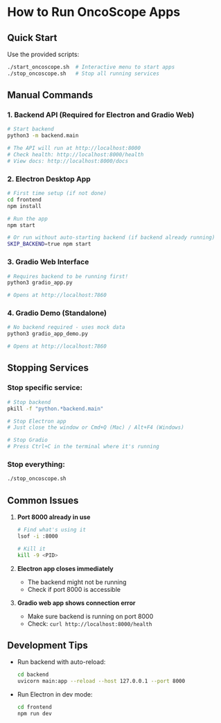 # How to Run OncoScope Apps

## Quick Start

Use the provided scripts:
```bash
./start_oncoscope.sh  # Interactive menu to start apps
./stop_oncoscope.sh   # Stop all running services
```

## Manual Commands

### 1. Backend API (Required for Electron and Gradio Web)
```bash
# Start backend
python3 -m backend.main

# The API will run at http://localhost:8000
# Check health: http://localhost:8000/health
# View docs: http://localhost:8000/docs
```

### 2. Electron Desktop App
```bash
# First time setup (if not done)
cd frontend
npm install

# Run the app
npm start

# Or run without auto-starting backend (if backend already running)
SKIP_BACKEND=true npm start
```

### 3. Gradio Web Interface
```bash
# Requires backend to be running first!
python3 gradio_app.py

# Opens at http://localhost:7860
```

### 4. Gradio Demo (Standalone)
```bash
# No backend required - uses mock data
python3 gradio_app_demo.py

# Opens at http://localhost:7860
```

## Stopping Services

### Stop specific service:
```bash
# Stop backend
pkill -f "python.*backend.main"

# Stop Electron app
# Just close the window or Cmd+Q (Mac) / Alt+F4 (Windows)

# Stop Gradio
# Press Ctrl+C in the terminal where it's running
```

### Stop everything:
```bash
./stop_oncoscope.sh
```

## Common Issues

1. **Port 8000 already in use**
   ```bash
   # Find what's using it
   lsof -i :8000
   
   # Kill it
   kill -9 <PID>
   ```

2. **Electron app closes immediately**
   - The backend might not be running
   - Check if port 8000 is accessible

3. **Gradio web app shows connection error**
   - Make sure backend is running on port 8000
   - Check: `curl http://localhost:8000/health`

## Development Tips

- Run backend with auto-reload:
  ```bash
  cd backend
  uvicorn main:app --reload --host 127.0.0.1 --port 8000
  ```

- Run Electron in dev mode:
  ```bash
  cd frontend
  npm run dev
  ```